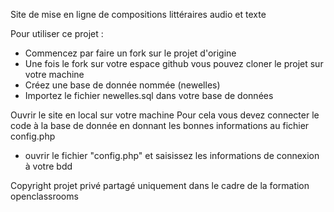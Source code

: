 Site de mise en ligne de compositions littéraires audio et texte

Pour utiliser ce projet :
- Commencez par faire un fork sur le projet d'origine
- Une fois le fork sur votre espace github vous pouvez cloner le projet sur votre machine
- Créez une base de donnée nommée (newelles)
- Importez le fichier newelles.sql dans votre base de données

Ouvrir le site en local sur votre machine
Pour cela vous devez connecter le code à la base de donnée en donnant les bonnes informations au fichier config.php
- ouvrir le fichier "config.php" et saisissez les informations de connexion à votre bdd

Copyright 
projet privé partagé uniquement dans le cadre de la formation openclassrooms